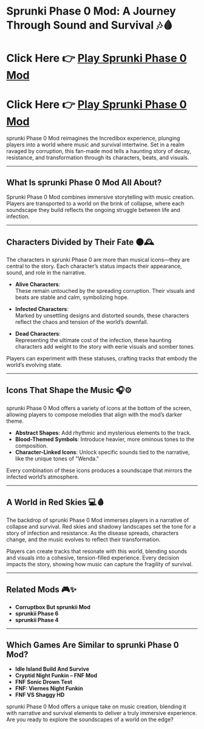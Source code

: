 
# Sprunki Phase 0 Mod: A Journey Through Sound and Survival 🎶🩸  

# Click Here 👉   [Play Sprunki Phase 0 Mod](https://www.y9freegames.com/game/sprunki-phase-0-mod/)  
# Click Here 👉   [Play Sprunki Phase 0 Mod](https://www.y9freegames.com/game/sprunki-phase-0-mod/)  


sprunki Phase 0 Mod reimagines the Incredibox experience, plunging players into a world where music and survival intertwine. Set in a realm ravaged by corruption, this fan-made mod tells a haunting story of decay, resistance, and transformation through its characters, beats, and visuals.  

---

## What Is sprunki Phase 0 Mod All About?  

Sprunki Phase 0 Mod combines immersive storytelling with music creation. Players are transported to a world on the brink of collapse, where each soundscape they build reflects the ongoing struggle between life and infection.  

---

## Characters Divided by Their Fate 🌑🕰️  

The characters in sprunki Phase 0 are more than musical icons—they are central to the story. Each character’s status impacts their appearance, sound, and role in the narrative.  

- **Alive Characters**:  
  These remain untouched by the spreading corruption. Their visuals and beats are stable and calm, symbolizing hope.  

- **Infected Characters**:  
  Marked by unsettling designs and distorted sounds, these characters reflect the chaos and tension of the world’s downfall.  

- **Dead Characters**:  
  Representing the ultimate cost of the infection, these haunting characters add weight to the story with eerie visuals and somber tones.  

Players can experiment with these statuses, crafting tracks that embody the world’s evolving state.  

---

## Icons That Shape the Music 🎧⚙️  

sprunki Phase 0 Mod offers a variety of icons at the bottom of the screen, allowing players to compose melodies that align with the mod’s darker theme.  

- **Abstract Shapes**: Add rhythmic and mysterious elements to the track.  
- **Blood-Themed Symbols**: Introduce heavier, more ominous tones to the composition.  
- **Character-Linked Icons**: Unlock specific sounds tied to the narrative, like the unique tones of "Wenda."  

Every combination of these icons produces a soundscape that mirrors the infected world’s atmosphere.  

---

## A World in Red Skies 💻🩸  

The backdrop of sprunki Phase 0 Mod immerses players in a narrative of collapse and survival. Red skies and shadowy landscapes set the tone for a story of infection and resistance. As the disease spreads, characters change, and the music evolves to reflect their transformation.  

Players can create tracks that resonate with this world, blending sounds and visuals into a cohesive, tension-filled experience. Every decision impacts the story, showing how music can capture the fragility of survival.  

---

## Related Mods 🎮✨  

- **Corruptbox But sprunkii Mod**  
- **sprunkii Phase 6**  
- **sprunkii Phase 4**  

---

## Which Games Are Similar to sprunki Phase 0 Mod?  

- **Idle Island Build And Survive**  
- **Cryptid Night Funkin – FNF Mod**  
- **FNF Sonic Drown Test**  
- **FNF: Viernes Night Funkin**  
- **FNF VS Shaggy HD**  

sprunki Phase 0 Mod offers a unique take on music creation, blending it with narrative and survival elements to deliver a truly immersive experience. Are you ready to explore the soundscapes of a world on the edge?  
```
